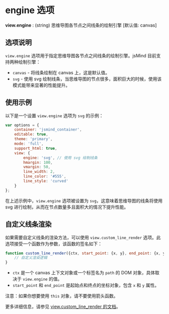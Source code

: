 # engine 选项

**view.engine** : (string) 思维导图各节点之间线条的绘制引擎 [默认值: canvas]

## 选项说明

`view.engine` 选项用于指定思维导图各节点之间线条的绘制引擎。jsMind 目前支持两种绘制引擎：

- `canvas` - 将线条绘制在 canvas 上，这是默认值。
- `svg` - 使用 svg 绘制线条，当思维导图的节点很多，面积巨大的时候，使用该模式能带来显著的性能提升。

## 使用示例

以下是一个设置 `view.engine` 选项为 `svg` 的示例：

```javascript
var options = {
    container: 'jsmind_container',
    editable: true,
    theme: 'primary',
    mode: 'full',
    support_html: true,
    view: {
        engine: 'svg', // 使用 svg 绘制线条
        hmargin: 100,
        vmargin: 50,
        line_width: 2,
        line_color: '#555',
        line_style: 'curved'
    }
};
```

在上述示例中，`view.engine` 选项被设置为 `svg`，这意味着思维导图的线条将使用 svg 进行绘制，从而在节点数量多且面积大的情况下提升性能。

## 自定义线条渲染

如果需要自定义线条的渲染方法，可以使用 `view.custom_line_render` 选项。此选项接受一个函数作为参数，该函数的签名如下：

```javascript
function custom_line_render({ctx, start_point: {x, y}, end_point: {x, y}}) {
    // 自定义渲染逻辑
}
```

- `ctx` 是一个 canvas 上下文对象或一个标签名为 `path` 的 DOM 对象，具体取决于 `view.engine` 的值。
- `start_point` 和 `end_point` 是起始点和终点的坐标对象，包含 `x` 和 `y` 属性。

注意：如果你想要使用 `this` 对象，请不要使用箭头函数。

更多详细信息，请参见 [view.custom_line_render 的文档](option.view.custom_line_render.md)。